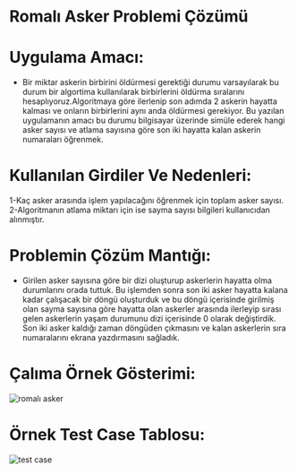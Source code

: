 # Romalı Asker Problemi Çözümü

# Uygulama Amacı:
- Bir miktar askerin birbirini öldürmesi gerektiği durumu varsayılarak bu durum bir algortima kullanılarak birbirlerini öldürma sıralarını hesaplıyoruz.Algoritmaya göre ilerlenip son adımda 2 askerin hayatta kalması ve onların birbirlerini aynı anda öldürmesi gerekiyor. Bu yazılan uygulamanın amacı bu durumu bilgisayar üzerinde simüle ederek hangi asker sayısı ve atlama sayısına göre son iki hayatta kalan askerin numaraları öğrenmek.

# Kullanılan Girdiler Ve Nedenleri:
 1-Kaç asker arasında işlem yapılacağını öğrenmek için toplam asker sayısı.
 2-Algoritmanın atlama miktarı için ise sayma sayısı bilgileri kullanıcıdan alınmıştır.

# Problemin Çözüm Mantığı:
- Girilen asker sayısına göre bir dizi oluşturup askerlerin hayatta olma durumlarını orada tuttuk. Bu işlemden sonra son iki asker hayatta kalana kadar çalışacak bir döngü oluşturduk ve bu döngü içerisinde girilmiş olan sayma sayısına göre hayatta olan askerler arasında ilerleyip sırası gelen askerlerin yaşam durumunu dizi içerisinde 0 olarak değiştirdik. Son iki asker kaldığı zaman döngüden çıkmasını ve kalan askerlerin sıra numaralarını ekrana yazdırmasını sağladık.

# Çalıma Örnek Gösterimi:
![romalı asker](https://user-images.githubusercontent.com/84309668/183265717-06df6eb7-8bd2-45da-9c66-798938b36f3e.png)


# Örnek Test Case Tablosu:
![test case](https://user-images.githubusercontent.com/84309668/183265718-0f063853-5d53-422f-bb77-1d108486512b.PNG)





